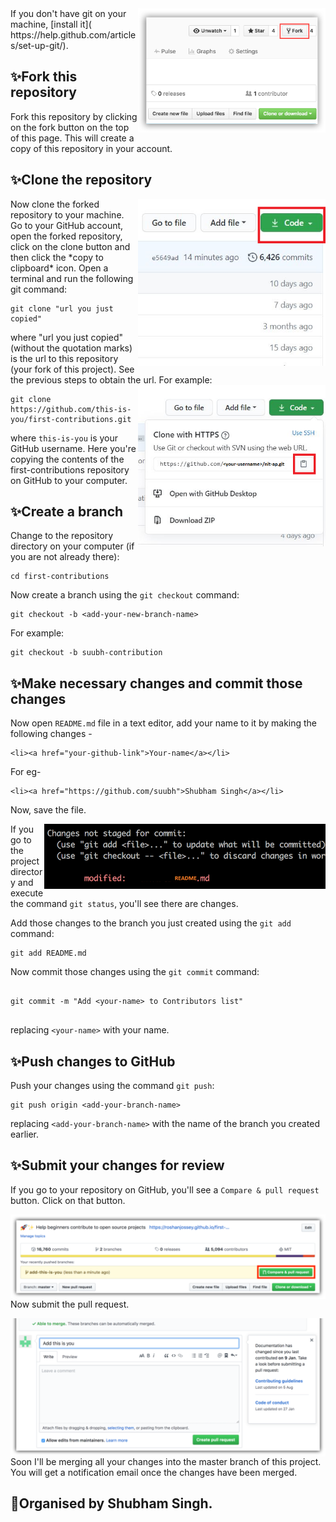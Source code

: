 <img align="right" width="300" src="firstpr/fork.png" alt="fork this repository" />
If you don't have git on your machine, [install it]( https://help.github.com/articles/set-up-git/).

## ✨Fork this repository
Fork this repository by clicking on the fork button on the top of this page.
This will create a copy of this repository in your account.

## ✨Clone the repository
<img align="right" width="300" src="firstpr/clone.png" alt="clone this repository" />
Now clone the forked repository to your machine. Go to your GitHub account, open the forked repository, click on the clone button and then click the *copy to clipboard* icon.
Open a terminal and run the following git command:

```
git clone "url you just copied"

```
where "url you just copied" (without the quotation marks) is the url to this repository (your fork of this project). See the previous steps to obtain the url.
<img align="right" width="300" src="firstpr/copy-to-clipboard.png" alt="copy URL to clipboard" />
For example:

```
git clone https://github.com/this-is-you/first-contributions.git

```
where `this-is-you` is your GitHub username. Here you're copying the contents of the first-contributions repository on GitHub to your computer.

## ✨Create a branch
Change to the repository directory on your computer (if you are not already there):

```
cd first-contributions

```
Now create a branch using the `git checkout` command:

```
git checkout -b <add-your-new-branch-name>

```

For example:
```
git checkout -b suubh-contribution

```

## ✨Make necessary changes and commit those changes

Now open `README.md` file in a text editor, add your name to it by making the following changes -
```
<li><a href="your-github-link">Your-name</a></li>

```
For eg-
```
<li><a href="https://github.com/suubh">Shubham Singh</a></li>

```
 Now, save the file.

<img align="right" width="450" src="firstpr/git-status.png" alt="git status" />

If you go to the project directory and execute the command `git status`, you'll see there are changes.

Add those changes to the branch you just created using the `git add` command:

```
git add README.md

```
Now commit those changes using the `git commit` command:

```

git commit -m "Add <your-name> to Contributors list"


```

replacing `<your-name>` with your name.


## ✨Push changes to GitHub

Push your changes using the command `git push`:

```
git push origin <add-your-branch-name>

```
replacing `<add-your-branch-name>` with the name of the branch you created earlier.


## ✨Submit your changes for review


If you go to your repository on GitHub, you'll see a  `Compare & pull request` button. Click on that button.



<img style="float: right;" src="firstpr/compare-and-pull.png" alt="create a pull request" />

Now submit the pull request.

<img style="float: right;" src="firstpr/submit-pull-request.png" alt="submit pull request" />


Soon I'll be merging all your changes into the master branch of this project. You will get a notification email once the changes have been merged.
## 👋Organised by Shubham Singh.
